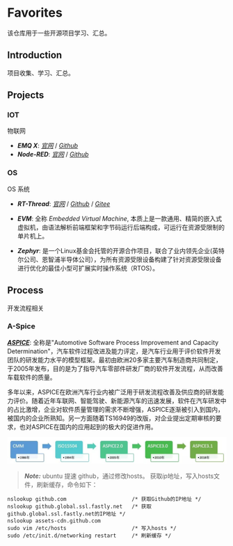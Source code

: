 # Favorites

该仓库用于一些开源项目学习、汇总。

## Introduction

项目收集、学习、汇总。

## Projects

### lOT

物联网

- ***EMQ X***: [*官网*](https://www.emqx.cn/) / [*Github*](https://github.com/emqx/emqx)
- ***Node-RED***: [*官网*](https://nodered.org/) / [*Github*](https://github.com/node-red)

### OS

OS 系统

- ***RT-Thread***: [*官网*](https://www.rt-thread.org/) / [*Github*](https://github.com/RT-Thread/rt-thread) / [*Gitee*](https://gitee.com/rtthread/rt-thread)

- ***EVM***: 全称 *Embedded Virtual Machine*, 本质上是一款通用、精简的嵌入式虚拟机，由语法解析前端框架和字节码运行后端构成，可运行在资源受限制的单片机上。

- ***Zephyr***: 是一个Linux基金会托管的开源合作项目，联合了业内领先企业(英特尔公司、恩智浦半导体公司），为所有资源受限设备构建了针对资源受限设备进行优化的最佳小型可扩展实时操作系统（RTOS）。

## Process

开发流程相关

### A-Spice

[***ASPICE***](process/ASPICE/README.md): 全称是"Automotive Software Process Improvement and Capacity Determination"，汽车软件过程改进及能力评定，是汽车行业用于评价软件开发团队的研发能力水平的模型框架。最初由欧洲20多家主要汽车制造商共同制定，于2005年发布，目的是为了指导汽车零部件研发厂商的软件开发流程，从而改善车载软件的质量。

多年以来，ASPICE在欧洲汽车行业内被广泛用于研发流程改善及供应商的研发能力评价。随着近年车联网、智能驾驶、新能源汽车的迅速发展，软件在汽车研发中的占比激增，企业对软件质量管理的需求不断增强，ASPICE逐渐被引入到国内，被国内的企业所熟知。另一方面随着TS16949的改版，对企业提出定期审核的要求，也对ASPICE在国内的应用起到的极大的促进作用。

![ASPICE History img](process/ASPICE/pic/aspice-history-img.jpg)

> ***Note:***
ubuntu 提速 github，通过修改hosts。
获取*ip*地址，写入hosts文件，刷新缓存，命令如下：
>
```
nslookup github.com                     /* 获取Github的IP地址 */
nslookup github.global.ssl.fastly.net   /* 获取github.global.ssl.fastly.net的IP地址 */
nslookup assets-cdn.github.com
sudo vim /etc/hosts                     /* 写入hosts */
sudo /etc/init.d/networking restart     /* 刷新缓存 */
```
